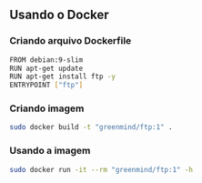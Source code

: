 ## Usando o Docker

### Criando arquivo Dockerfile
```sh
FROM debian:9-slim
RUN apt-get update 
RUN apt-get install ftp -y
ENTRYPOINT ["ftp"]
```

### Criando imagem
```sh
sudo docker build -t "greenmind/ftp:1" .
```

### Usando a imagem
```sh
sudo docker run -it --rm "greenmind/ftp:1" -h
```